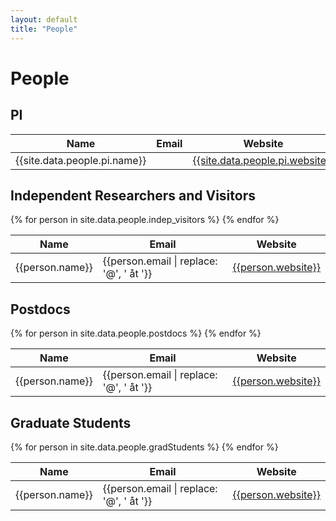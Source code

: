 ```yaml
---
layout: default
title: "People"
---
```


# People

## PI
<div class="table-responsive">
  <table class="table table-striped table-bordered table-hover table-responsive">
    <thead>
      <tr>
        <th>Name</th>
        <th>Email</th>
        <th>Website</th>
      </tr>
    </thead>
    <tbody>
      <tr>
        <td class="name">{{site.data.people.pi.name}}</td>
<!--         <td class="email">{{site.data.people.pi.email | replace: '@', ' åt '}}</td> -->
        <td class="email">
          <SCRIPT type='text/javascript'>
            a='{{site.data.people.pi.email | split: '@' | first}}';
            b='{{site.data.people.pi.email | split: '@' | last}}';
            document.write('<A hre'+'f="mai'+'lto:'+a+'@'+b+'">');
            document.write(a+'@'+b+'</a>');
          </SCRIPT>
        </td>
        <td class="site"><a target="_blank" href="{{site.data.people.pi.website}}">{{site.data.people.pi.website}}</a></td>
      </tr>
    </tbody>
  </table>
</div>

## Independent Researchers and Visitors
<div class="table-responsive">
  <table class="table table-striped table-bordered table-hover table-responsive">
    <thead>
      <tr>
        <th>Name</th>
        <th>Email</th>
        <th>Website</th>
      </tr>
    </thead>
    <tbody>
      {% for person in site.data.people.indep_visitors %}
        <tr>
          <td class="name">{{person.name}}</td>
          <td class="email">{{person.email | replace: '@', ' åt '}}</td>
          <td class="site"><a target="_blank" href="{{person.website}}">{{person.website}}</a></td>
        </tr>
      {% endfor %}
    </tbody>
  </table>
</div>

## Postdocs
<div class="table-responsive">
  <table class="table table-striped table-bordered table-hover table-responsive">
  <thead>
    <tr>
      <th>Name</th>
      <th>Email</th>
      <th>Website</th>
    </tr>
  </thead>
  <tbody>
    {% for person in site.data.people.postdocs %}
      <tr>
        <td class="name">{{person.name}}</td>
        <td class="email">{{person.email | replace: '@', ' åt '}}</td>
        <td class="site"><a target="_blank" href="{{person.website}}">{{person.website}}</a></td>
      </tr>
    {% endfor %}
  </tbody>
  </table>
</div>

## Graduate Students
<div class="table-responsive">
  <table class="table table-striped table-bordered table-hover table-responsive">
  <thead>
    <tr>
      <th>Name</th>
      <th>Email</th>
      <th>Website</th>
    </tr>
  </thead>
  <tbody>
    {% for person in site.data.people.gradStudents %}
      <tr>
        <td class="name">{{person.name}}</td>
        <td class="email">{{person.email | replace: '@', ' åt '}}</td>
        <td class="site"><a target="_blank" href="{{person.website}}">{{person.website}}</a></td>
      </tr>
    {% endfor %}
  </tbody>
  </table>
</div>
